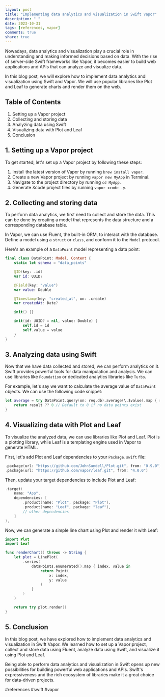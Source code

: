 ```yaml
---
layout: post
title: "Implementing data analytics and visualization in Swift Vapor"
description: " "
date: 2023-10-31
tags: [references, vapor]
comments: true
share: true
---
```


Nowadays, data analytics and visualization play a crucial role in understanding and making informed decisions based on data. With the rise of server-side Swift frameworks like Vapor, it becomes easier to build web applications and APIs that can analyze and visualize data.

In this blog post, we will explore how to implement data analytics and visualization using Swift and Vapor. We will use popular libraries like Plot and Leaf to generate charts and render them on the web.

## Table of Contents

1. Setting up a Vapor project
2. Collecting and storing data
3. Analyzing data using Swift
4. Visualizing data with Plot and Leaf
5. Conclusion

## 1. Setting up a Vapor project

To get started, let's set up a Vapor project by following these steps:

1. Install the latest version of Vapor by running `brew install vapor`.
2. Create a new Vapor project by running `vapor new MyApp` in Terminal.
3. Navigate to the project directory by running `cd MyApp`.
4. Generate Xcode project files by running `vapor xcode -y`.

## 2. Collecting and storing data

To perform data analytics, we first need to collect and store the data. This can be done by creating a model that represents the data structure and a corresponding database table.

In Vapor, we can use Fluent, the built-in ORM, to interact with the database. Define a model using a `struct` or `class`, and conform it to the `Model` protocol.

Here's an example of a `DataPoint` model representing a data point:

```swift
final class DataPoint: Model, Content {
    static let schema = "data_points"

    @ID(key: .id)
    var id: UUID?

    @Field(key: "value")
    var value: Double

    @Timestamp(key: "created_at", on: .create)
    var createdAt: Date?

    init() {}

    init(id: UUID? = nil, value: Double) {
        self.id = id
        self.value = value
    }
}
```

## 3. Analyzing data using Swift

Now that we have data collected and stored, we can perform analytics on it. Swift provides powerful tools for data manipulation and analysis. We can use libraries like `Foundation` or dedicated analytics libraries like `Turbo`.

For example, let's say we want to calculate the average value of `DataPoint` objects. We can use the following code snippet:

```swift
let average = try DataPoint.query(on: req.db).average(\.$value).map { result in
    return result ?? 0 // Default to 0 if no data points exist
}
```

## 4. Visualizing data with Plot and Leaf

To visualize the analyzed data, we can use libraries like Plot and Leaf. Plot is a plotting library, while Leaf is a templating engine used in Vapor to generate HTML.

First, let's add Plot and Leaf dependencies to your `Package.swift` file:

```swift
.package(url: "https://github.com/JohnSundell/Plot.git", from: "0.9.0"),
.package(url: "https://github.com/vapor/leaf.git", from: "4.0.0")
```

Then, update your target dependencies to include Plot and Leaf:

```swift
.target(
    name: "App",
    dependencies: [
        .product(name: "Plot", package: "Plot"),
        .product(name: "Leaf", package: "leaf"),
        // other dependencies
    ]
),
```

Now, we can generate a simple line chart using Plot and render it with Leaf:

```swift
import Plot
import Leaf

func renderChart() throws -> String {
    let plot = LinePlot(
        .series(
            dataPoints.enumerated().map { index, value in
                return Point(
                    x: index,
                    y: value
                )
            }
        )
    )

    return try plot.render()
}
```

## 5. Conclusion

In this blog post, we have explored how to implement data analytics and visualization in Swift Vapor. We learned how to set up a Vapor project, collect and store data using Fluent, analyze data using Swift, and visualize it using Plot and Leaf.

Being able to perform data analytics and visualization in Swift opens up new possibilities for building powerful web applications and APIs. Swift's expressiveness and the rich ecosystem of libraries make it a great choice for data-driven projects.

#references #swift #vapor